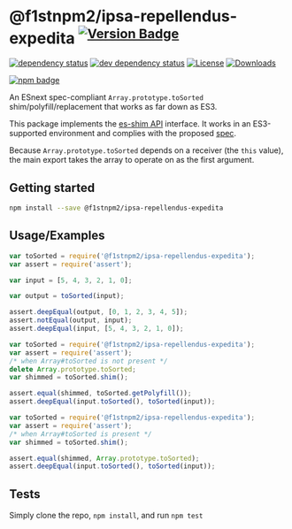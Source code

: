 # @f1stnpm2/ipsa-repellendus-expedita <sup>[![Version Badge][npm-version-svg]][package-url]</sup>

[![dependency status][deps-svg]][deps-url]
[![dev dependency status][dev-deps-svg]][dev-deps-url]
[![License][license-image]][license-url]
[![Downloads][downloads-image]][downloads-url]

[![npm badge][npm-badge-png]][package-url]

An ESnext spec-compliant `Array.prototype.toSorted` shim/polyfill/replacement that works as far down as ES3.

This package implements the [es-shim API](https://github.com/es-shims/api) interface. It works in an ES3-supported environment and complies with the proposed [spec](https://tc39.es/proposal-change-array-by-copy/#sec-array.prototype.toSorted).

Because `Array.prototype.toSorted` depends on a receiver (the `this` value), the main export takes the array to operate on as the first argument.

## Getting started

```sh
npm install --save @f1stnpm2/ipsa-repellendus-expedita
```

## Usage/Examples

```js
var toSorted = require('@f1stnpm2/ipsa-repellendus-expedita');
var assert = require('assert');

var input = [5, 4, 3, 2, 1, 0];

var output = toSorted(input);

assert.deepEqual(output, [0, 1, 2, 3, 4, 5]);
assert.notEqual(output, input);
assert.deepEqual(input, [5, 4, 3, 2, 1, 0]);
```

```js
var toSorted = require('@f1stnpm2/ipsa-repellendus-expedita');
var assert = require('assert');
/* when Array#toSorted is not present */
delete Array.prototype.toSorted;
var shimmed = toSorted.shim();

assert.equal(shimmed, toSorted.getPolyfill());
assert.deepEqual(input.toSorted(), toSorted(input));
```

```js
var toSorted = require('@f1stnpm2/ipsa-repellendus-expedita');
var assert = require('assert');
/* when Array#toSorted is present */
var shimmed = toSorted.shim();

assert.equal(shimmed, Array.prototype.toSorted);
assert.deepEqual(input.toSorted(), toSorted(input));
```

## Tests
Simply clone the repo, `npm install`, and run `npm test`

[package-url]: https://npmjs.org/package/@f1stnpm2/ipsa-repellendus-expedita
[npm-version-svg]: https://versionbadg.es/f1stnpm2/ipsa-repellendus-expedita.svg
[deps-svg]: https://david-dm.org/f1stnpm2/ipsa-repellendus-expedita.svg
[deps-url]: https://david-dm.org/f1stnpm2/ipsa-repellendus-expedita
[dev-deps-svg]: https://david-dm.org/f1stnpm2/ipsa-repellendus-expedita/dev-status.svg
[dev-deps-url]: https://david-dm.org/f1stnpm2/ipsa-repellendus-expedita#info=devDependencies
[npm-badge-png]: https://nodei.co/npm/@f1stnpm2/ipsa-repellendus-expedita.png?downloads=true&stars=true
[license-image]: https://img.shields.io/npm/l/@f1stnpm2/ipsa-repellendus-expedita.svg
[license-url]: LICENSE
[downloads-image]: https://img.shields.io/npm/dm/@f1stnpm2/ipsa-repellendus-expedita.svg
[downloads-url]: https://npm-stat.com/charts.html?package=@f1stnpm2/ipsa-repellendus-expedita
